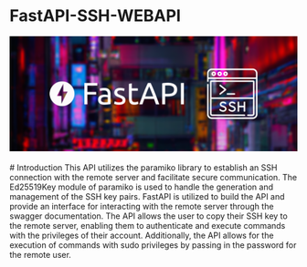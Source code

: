 # FastAPI-SSH-WEBAPI
<center><img src="logo-api.png"></center>
<br/>
# Introduction
This API utilizes the paramiko library to establish an SSH connection with the remote server and facilitate secure communication. The Ed25519Key module of paramiko is used to handle the generation and management of the SSH key pairs. FastAPI is utilized to build the API and provide an interface for interacting with the remote server through the swagger documentation. The API allows the user to copy their SSH key to the remote server, enabling them to authenticate and execute commands with the privileges of their account. Additionally, the API allows for the execution of commands with sudo privileges by passing in the password for the remote user.
